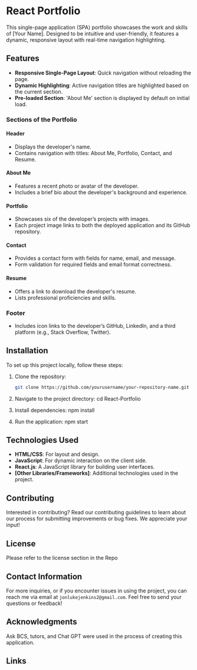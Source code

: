 # React Portfolio

This single-page application (SPA) portfolio showcases the work and skills of [Your Name]. Designed to be intuitive and user-friendly, it features a dynamic, responsive layout with real-time navigation highlighting.

## Features

- **Responsive Single-Page Layout**: Quick navigation without reloading the page.
- **Dynamic Highlighting**: Active navigation titles are highlighted based on the current section.
- **Pre-loaded Section**: 'About Me' section is displayed by default on initial load.

### Sections of the Portfolio

#### Header
- Displays the developer's name.
- Contains navigation with titles: About Me, Portfolio, Contact, and Resume.

#### About Me
- Features a recent photo or avatar of the developer.
- Includes a brief bio about the developer's background and experience.

#### Portfolio
- Showcases six of the developer’s projects with images.
- Each project image links to both the deployed application and its GitHub repository.

#### Contact
- Provides a contact form with fields for name, email, and message.
- Form validation for required fields and email format correctness.

#### Resume
- Offers a link to download the developer's resume.
- Lists professional proficiencies and skills.

### Footer
- Includes icon links to the developer’s GitHub, LinkedIn, and a third platform (e.g., Stack Overflow, Twitter).

## Installation

To set up this project locally, follow these steps:

1. Clone the repository:
   ```bash
   git clone https://github.com/yourusername/your-repository-name.git

2. Navigate to the project directory:
cd React-Portfolio

3. Install dependencies:
npm install

4. Run the application:
npm start

## Technologies Used

- **HTML/CSS**: For layout and design.
- **JavaScript**: For dynamic interaction on the client side.
- **React.js**: A JavaScript library for building user interfaces.
- **[Other Libraries/Frameworks]**: Additional technologies used in the project.

## Contributing

Interested in contributing? Read our contributing guidelines to learn about our process for submitting improvements or bug fixes. We appreciate your input!

## License
Please refer to the license section in the Repo

## Contact Information

For more inquiries, or if you encounter issues in using the project, you can reach me via email at `jonlukejenkins2@gmail.com`. Feel free to send your questions or feedback!

## Acknowledgments

Ask BCS, tutors, and Chat GPT were used in the process of creating this application.

## Links
